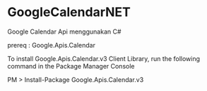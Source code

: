 # GoogleCalendarNET
Google Calendar Api menggunakan C#

prereq : Google.Apis.Calendar

To install Google.Apis.Calendar.v3 Client Library, run the following command in the Package Manager Console

PM > Install-Package Google.Apis.Calendar.v3
